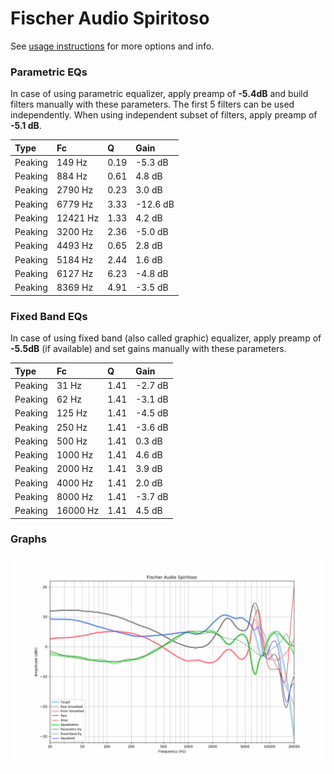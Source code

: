 # Fischer Audio Spiritoso
See [usage instructions](https://github.com/jaakkopasanen/AutoEq#usage) for more options and info.

### Parametric EQs
In case of using parametric equalizer, apply preamp of **-5.4dB** and build filters manually
with these parameters. The first 5 filters can be used independently.
When using independent subset of filters, apply preamp of **-5.1 dB**.

| Type    | Fc       |    Q | Gain     |
|:--------|:---------|:-----|:---------|
| Peaking | 149 Hz   | 0.19 | -5.3 dB  |
| Peaking | 884 Hz   | 0.61 | 4.8 dB   |
| Peaking | 2790 Hz  | 0.23 | 3.0 dB   |
| Peaking | 6779 Hz  | 3.33 | -12.6 dB |
| Peaking | 12421 Hz | 1.33 | 4.2 dB   |
| Peaking | 3200 Hz  | 2.36 | -5.0 dB  |
| Peaking | 4493 Hz  | 0.65 | 2.8 dB   |
| Peaking | 5184 Hz  | 2.44 | 1.6 dB   |
| Peaking | 6127 Hz  | 6.23 | -4.8 dB  |
| Peaking | 8369 Hz  | 4.91 | -3.5 dB  |

### Fixed Band EQs
In case of using fixed band (also called graphic) equalizer, apply preamp of **-5.5dB**
(if available) and set gains manually with these parameters.

| Type    | Fc       |    Q | Gain    |
|:--------|:---------|:-----|:--------|
| Peaking | 31 Hz    | 1.41 | -2.7 dB |
| Peaking | 62 Hz    | 1.41 | -3.1 dB |
| Peaking | 125 Hz   | 1.41 | -4.5 dB |
| Peaking | 250 Hz   | 1.41 | -3.6 dB |
| Peaking | 500 Hz   | 1.41 | 0.3 dB  |
| Peaking | 1000 Hz  | 1.41 | 4.6 dB  |
| Peaking | 2000 Hz  | 1.41 | 3.9 dB  |
| Peaking | 4000 Hz  | 1.41 | 2.0 dB  |
| Peaking | 8000 Hz  | 1.41 | -3.7 dB |
| Peaking | 16000 Hz | 1.41 | 4.5 dB  |

### Graphs
![](./Fischer%20Audio%20Spiritoso.png)